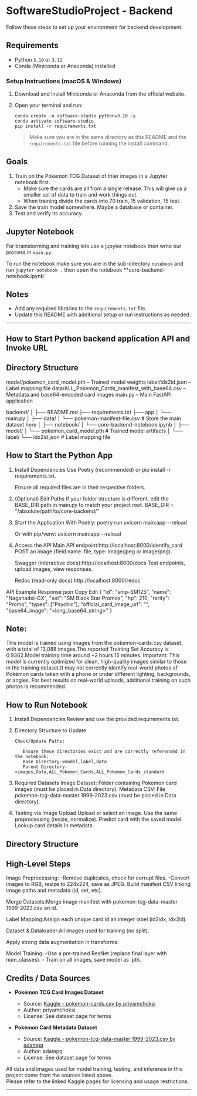 # SoftwareStudioProject - Backend

Follow these steps to set up your environment for backend development.

## Requirements

- Python `3.10` or `3.11`
- Conda (Miniconda or Anaconda) installed

### Setup Instructions (macOS & Windows)

1. Download and install Miniconda or Anaconda from the official website.
2. Open your terminal and run:

   ```
   conda create -n software-studio python=3.10 -y
   conda activate software-studio
   pip install -r requirements.txt
   ```

   > Make sure you are in the same directory as this README and the `requirements.txt` file before running the install command.

## Goals

1. Train on the Pokemon TCG Dataset of thier images in a Jupyter notebook first.
   - Make sure the cards are all from a single release. This will give us a smaller set of data to train and work things out.
   - When training divide the cards into 70 train, 15 validation, 15 test.
2. Save the train model somewhere. Maybe a database or container.
3. Test and verify its accuracy. 

## Jupyter Notebook

For brainstorming and training lets use a jupyter notebook then write our process in `main.py`.

To run the notebook make sure you are in the sub-directory `notebook` and run `jupyter-notebook .` then open the notebook **core-backend-notebook.ipynb`

## Notes

- Add any required libraries to the `requirements.txt` file.
- Update this README with additional setup or run instructions as needed.


----------------------------------------------------------------------------------------------------------------------------------------------



## How to Start Python backend application API and Invoke URL

## Directory Structure
   model/pokemon_card_model.pth – Trained model weights
   label/idx2id.json – Label mapping file
   data/ALL_Pokemon_Cards_manifest_with_base64.csv – Metadata and base64-encoded card images
   main.py – Main FastAPI application

   backend/
│
├── README.md
├── requirements.txt
├── app
│   └── main.py
│
├── data/
│   └── pokemon-manifest-file.csv       # Store the main dataset here
│
├── notebook/
│   └── core-backend-notebook.ipynb
│
├── model/
│   └── pokemon_card_model.pth     # Trained model artifacts
│
└── label/
    └── idx2id.json                # Label mapping file


## How to Start the Python App
   1. Install Dependencies
         Use Poetry (recommended) or pip install -r requirements.txt.

         Ensure all required files are in their respective folders.

   2. (Optional) Edit Paths
         If your folder structure is different, edit the BASE_DIR path in main.py to match your project root.
         BASE_DIR = "/absolute/path/to/core-backend/"

   3. Start the Application
         With Poetry:
         poetry run uvicorn main:app --reload
   
         Or with pip/venv:
         uvicorn main:app --reload

   4. Access the API
         Main API endpoint:http://localhost:8000/identify_card
         POST an image (field name: file, type: image/jpeg or image/png).

         Swagger (interactive docs):http://localhost:8000/docs
         Test endpoints, upload images, view responses.

         Redoc (read-only docs):http://localhost:8000/redoc

API Example Response
json
Copy
Edit
{
  "id": "smp-SM125",
  "name": "Naganadel-GX",
  "set": "SM Black Star Promos",
  "hp": 210,
  "rarity": "Promo",
  "types": ["Psychic"],
  "official_card_image_url": "",
  "base64_image": "<long_base64_string>"
}

## Note:
This model is trained using images from the pokemon-cards.csv dataset, with a total of 13,088 images.The reported Training Set Accuracy is 0.9362.Model training time around ~2 hours 15 minutes.
Important: This model is currently optimized for clean, high-quality images similar to those in the training dataset.It may not correctly identify real-world photos of Pokémon cards taken with a phone or under different lighting, backgrounds, or angles. For best results on real-world uploads, additional training on such photos is recommended.


## How to Run Notebook
  1. Install Dependencies
         Review and use the provided requirements.txt.

  2. Directory Structure to Update

         Check/Update Paths:

            Ensure these directories exist and are correctly referenced in the notebook:
            Base Directory->model,label,data
            Parent Directory->images,Data,ALL_Pokemon_Cards,ALL_Pokemon_Cards_standard

   3. Required Datasets
         Image Dataset: Folder containing Pokemon card images (must be placed in Data directory).
         Metadata CSV: File pokemon-tcg-data-master 1999-2023.csv (must be placed in Data directory).

   4. Testing via Image Upload
         Upload or select an image.
         Use the same preprocessing (resize, normalize).
         Predict card with the saved model.
         Lookup card details in metadata.

## Directory Structure

## High-Level Steps
   Image Preprocessing:
      -Remove duplicates, check for corrupt files.
      -Convert images to RGB, resize to 224x224, save as JPEG.
   Build manifest CSV linking image paths and metadata (id, set, etc).

   Merge Datasets:Merge image manifest with pokemon-tcg-data-master 1999-2023.csv on id.

   Label Mapping:Assign each unique card id an integer label (id2idx, idx2id).

   Dataset & Dataloader:All images used for training (no split).

   Apply strong data augmentation in transforms.

   Model Training:
      -Use a pre-trained ResNet (replace final layer with num_classes).
      - Train on all images, save model as .pth.

      
## Credits / Data Sources

- **Pokémon TCG Card Images Dataset**
  - Source: [Kaggle - pokemon-cards.csv by priyamchoksi](https://www.kaggle.com/datasets/priyamchoksi/pokemon-cards)
  - Author: priyamchoksi
  - License: See dataset page for terms

- **Pokémon Card Metadata Dataset**
  - Source: [Kaggle - pokemon-tcg-data-master 1999-2023.csv by adampq](https://www.kaggle.com/datasets/adampq/pokemon-tcg-all-cards-1999-2023)
  - Author: adampq
  - License: See dataset page for terms

All data and images used for model training, testing, and inference in this project come from the sources listed above.  
Please refer to the linked Kaggle pages for licensing and usage restrictions.

----------------------------------------------------------------------------------------------------------------------------------------------

